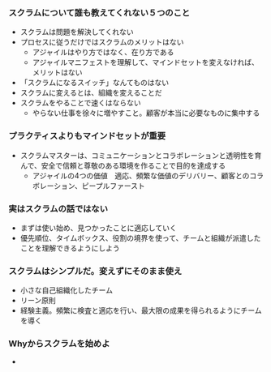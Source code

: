 ### スクラムについて誰も教えてくれない５つのこと
- スクラムは問題を解決してくれない
- プロセスに従うだけではスクラムのメリットはない
  - アジャイルはやり方ではなく、在り方である
  - アジャイルマニフェストを理解して、マインドセットを変えなければ、メリットはない
- 「スクラムになるスイッチ」なんてものはない
- スクラムに変えるとは、組織を変えることだ
- スクラムをやることで速くはならない
  - やらない仕事を徐々に増やすこと。顧客が本当に必要なものに集中する

### プラクティスよりもマインドセットが重要
- スクラムマスターは、コミュニケーションとコラボレーションと透明性を育んで、安全で信頼と尊敬のある環境を作ることで目的を達成する
  - アジャイルの4つの価値　適応、頻繁な価値のデリバリー、顧客とのコラボレーション、ピープルファースト

### 実はスクラムの話ではない
- まずは使い始め、見つかったことに適応していく
- 優先順位、タイムボックス、役割の境界を使って、チームと組織が派遣したことを理解できるようにしよう

### スクラムはシンプルだ。変えずにそのまま使え
- 小さな自己組織化したチーム
- リーン原則
- 経験主義。頻繁に検査と適応を行い、最大限の成果を得られるようにチームを導く

### Whyからスクラムを始めよ
- 
